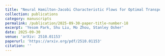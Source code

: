 ```yaml
---
title: "Neural Hamilton-Jacobi Characteristic Flows for Optimal Transport"
collection: publications
category: manuscripts
permalink: /publication/2025-09-30-paper-title-number-18
excerpt: 'Yesom Park, Shu Liu, Mo Zhou, Stanley Osher'
date: 2025-09-30
venue: 'arXiv: 2510.01153'
paperurl: 'https://arxiv.org/pdf/2510.01153'
citation: ''
---
```

